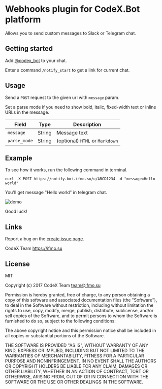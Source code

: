# Webhooks plugin for CodeX.Bot platform

Allows you to send custom messages to Slack or Telegram chat.

## Getting started

Add [@codex_bot](https://t.me/codex_bot) to your chat.

Enter a command `/notify_start` to get a link for current chat.

## Usage

Send a `POST` request to the given url with `message` param.

Set a parse mode if you need to show bold, italic, fixed-width text or inline URLs in the message.

| Field        | Type   | Description                     |
|--------------|--------|---------------------------------|
| `message`    | String | Message text                    |
| `parse_mode` | String | (optional) `HTML` or `Markdown` |

## Example

To see how it works, run the following command in terminal.
```
curl -X POST https://notify.bot.ifmo.su/u/ABCD1234 -d "message=Hello world"
```

You'll get message "Hello world" in telegram chat.

![demo](https://user-images.githubusercontent.com/15448200/29435981-1c1e223e-83b2-11e7-8ee0-a3568b40ed7b.gif "You'll get message Hello world in telegram chat")

Good luck!

## Links

Report a bug on the [create issue page](https://github.com/codex-bot/Webhooks/issues/new).

CodeX Team https://ifmo.su

## License

MIT

Copyright (c) 2017 CodeX Team team@ifmo.su

Permission is hereby granted, free of charge, to any person obtaining a copy of this software and associated documentation files (the "Software"), to deal in the Software without restriction, including without limitation the rights to use, copy, modify, merge, publish, distribute, sublicense, and/or sell copies of the Software, and to permit persons to whom the Software is furnished to do so, subject to the following conditions:

The above copyright notice and this permission notice shall be included in all copies or substantial portions of the Software.

THE SOFTWARE IS PROVIDED "AS IS", WITHOUT WARRANTY OF ANY KIND, EXPRESS OR IMPLIED, INCLUDING BUT NOT LIMITED TO THE WARRANTIES OF MERCHANTABILITY, FITNESS FOR A PARTICULAR PURPOSE AND NONINFRINGEMENT. IN NO EVENT SHALL THE AUTHORS OR COPYRIGHT HOLDERS BE LIABLE FOR ANY CLAIM, DAMAGES OR OTHER LIABILITY, WHETHER IN AN ACTION OF CONTRACT, TORT OR OTHERWISE, ARISING FROM, OUT OF OR IN CONNECTION WITH THE SOFTWARE OR THE USE OR OTHER DEALINGS IN THE SOFTWARE.
